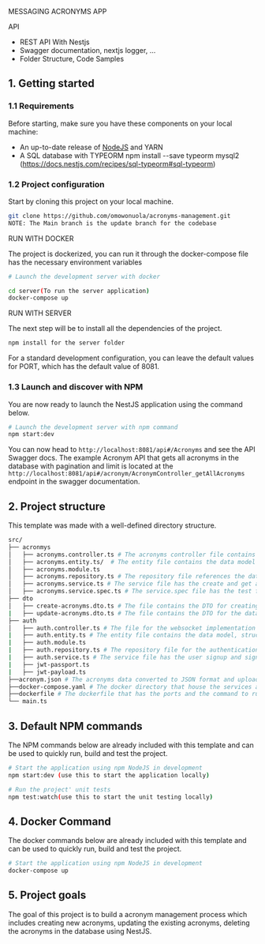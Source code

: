 MESSAGING ACRONYMS APP


API

- REST API With Nestjs
- Swagger documentation, nextjs logger, ...
- Folder Structure, Code Samples

## 1. Getting started

### 1.1 Requirements

Before starting, make sure you have these components on your local machine:

- An up-to-date release of [NodeJS](https://nodejs.org/) and YARN
- A SQL database with TYPEORM npm install --save typeorm mysql2 (https://docs.nestjs.com/recipes/sql-typeorm#sql-typeorm)

### 1.2 Project configuration

Start by cloning this project on your local machine.

``` sh
git clone https://github.com/omowonuola/acronyms-management.git
NOTE: The Main branch is the update branch for the codebase
```
RUN WITH DOCKER

The project is dockerized, you can run it through the docker-compose file has the necessary environment variables
```sh
# Launch the development server with docker

cd server(To run the server application)
docker-compose up
```
RUN WITH SERVER

The next step will be to install all the dependencies of the project.

```sh
npm install for the server folder
```

For a standard development configuration, you can leave the default values for PORT, which has the default value of 8081.

### 1.3 Launch and discover with NPM

You are now ready to launch the NestJS application using the command below.

```sh
# Launch the development server with npm command
npm start:dev
```

You can now head to `http://localhost:8081/api#/Acronyms` and see the API Swagger docs. 
The example Acronym API that gets all acronyms in the database with pagination and limit is located at the `http://localhost:8081/api#/acronym/AcronymController_getAllAcronyms` endpoint in the swagger documentation.

## 2. Project structure

This template was made with a well-defined directory structure.

```sh
src/
├── acronmys
│   ├── acronyms.controller.ts # The acronyms controller file contains the api calls for loading the acronym json data into the database  get all acronyms in the database, create new acronyms, delete acronyms and update acronym definition.
│   ├── acronyms.entity.ts/  # The entity file contains the data model structure and type, it references to the mysql database
│   ├── acronyms.module.ts
│   ├── acronyms.repository.ts # The repository file references the database by running queries directly to the database
│   ├── acronyms.service.ts # The service file has the create and get api which references the repository file
│   ├── acronyms.service.spec.ts # The service.spec file has the test file for the service functions
├── dto
│   ├── create-acronyms.dto.ts # The file contains the DTO for creating new acronyms process
|   ├── update-acronyms.dto.ts # The file contains the DTO for the database update process
├── auth
│   ├── auth.controller.ts # The file for the websocket implementation
|   ├── auth.entity.ts # The entity file contains the data model, structure and type for the authentication process, it references to the mysql database
|   ├── auth.module.ts
|   ├── auth.repository.ts # The repository file for the authentication references the database by running queries directly to the database
|   ├── auth.service.ts # The service file has the user signup and signin function which references the repository file
|   ├── jwt-passport.ts
|   ├── jwt-payload.ts
├──acronym.json # The acronyms data converted to JSON format and uploaded in bulk to the database using the load data api 
├──docker-compose.yaml # The docker directory that house the services and the docker environmental variables.
├──dockerfile # The dockerfile that has the ports and the command to run the application.
└── main.ts
```

## 3. Default NPM commands

The NPM commands below are already included with this template and can be used to quickly run, build and test the project.

```sh
# Start the application using npm NodeJS in development
npm start:dev (use this to start the application locally)

# Run the project' unit tests
npm test:watch(use this to start the unit testing locally)

```

## 4. Docker Command

The docker commands below are already included with this template and can be used to quickly run, build and test the project.

```sh
# Start the application using npm NodeJS in development
docker-compose up

```

## 5. Project goals

The goal of this project is to build a acronym management process which includes creating new acronyms, updating the existing acronyms, deleting the acronyms in the database using NestJS.

